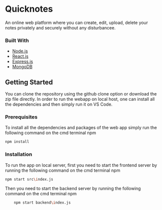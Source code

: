 # Quicknotes
An online web platform where you can create, edit, upload, delete your notes privately and securely without any disturbancee.

### Built With

* [Node.js](https://nodejs.org/)
* [React.js](https://reactjs.org/)
* [Express.js](https://expressjs.com/)
* [MongoDB](https://www.mongodb.com/)

## Getting Started

You can clone the repository using the github clone option or download the zip file directly. In order to run the webapp on local host, one can install all the dependencies and then simply run it on VS Code.

### Prerequisites

To install all the dependencies and packages of the web app simply run the following command on the cmd terminal
 npm
  ```sh
  npm install 
  ```

### Installation

To run the app on local server, first you need to start the frontend server by running the following command on the cmd terminal
  npm
  ```sh
  npm start src\index.js
  ```
Then you need to start the backend server by running the following command on the cmd terminal
npm
```sh
    npm start backend\index.js
```
